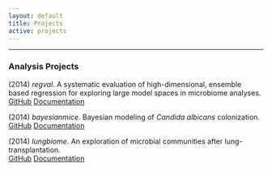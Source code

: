 ```yaml
---
layout: default
title: Projects
active: projects
---
```

---
### Analysis Projects

(2014) _regval_. A systematic evaluation of high-dimensional, ensemble based regression for exploring large model spaces in microbiome analyses. <br/>
[GitHub](https://github.com/openpencil/regeval) [Documentation](https://github.com/openpencil/regeval)

(2014) _bayesianmice_. Bayesian modeling of _Candida albicans_ colonization.  <br/>
[GitHub](https://github.com/openpencil/bayesianmice) [Documentation](https://openpencil.github.io/bayesianmice)  

(2014) _lungbiome_. An exploration of microbial communities after lung-transplantation.  <br/>
[GitHub](https://github.com/openpencil/lungbiome) [Documentation](https://openpencil.github.io/lungbiome)  

<!--
### Technical Reports

(2013) _miseq454_. An exploration of microbial communities after lung-transplantation.  <br/>
[GitHub](https://github.com/openpencil/lungbiome) [Documentation](https://openpencil.github.io/lungbiome)  

-->
